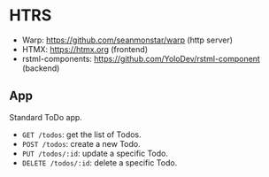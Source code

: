 # HTRS

- Warp: https://github.com/seanmonstar/warp (http server)
- HTMX: https://htmx.org (frontend)
- rstml-components: https://github.com/YoloDev/rstml-component (backend)

## App

Standard ToDo app.

- `GET /todos`: get the list of Todos.
- `POST /todos`: create a new Todo.
- `PUT /todos/:id`: update a specific Todo.
- `DELETE /todos/:id`: delete a specific Todo.

